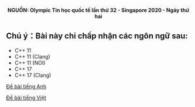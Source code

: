 **<center>NGUỒN: Olympic Tin học quốc tế lần thứ 32 - Singapore 2020 - Ngày thứ hai</center>**

## Chú ý：Bài này chỉ chấp nhận các ngôn ngữ sau:
- C++ 11
- C++ 11 (Clang)
- C++ 11 (NOI)
- C++ 17
- C++ 17 (Clang)

[Đề bài tiếng Anh](/statements/1527/day2-biscuits-ISC.pdf)

[Đề bài tiếng Việt](/statements/1527/day2-biscuits-vi_VN.pdf)